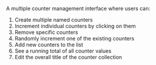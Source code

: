 A multiple counter management interface where users can:

1. Create multiple named counters
2. Increment individual counters by clicking on them
3. Remove specific counters
4. Randomly increment one of the existing counters
5. Add new counters to the list
6. See a running total of all counter values
7. Edit the overall title of the counter collection
